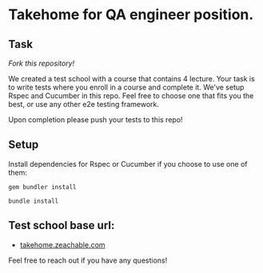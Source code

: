# Takehome for QA engineer position.


## Task

*Fork this repository!* 

We created a test school with a course that contains 4 lecture.
Your task is to write tests where you enroll in a course and complete it.
We've setup Rspec and Cucumber in this repo.
Feel free to choose one that fits you the best, or use any other e2e testing framework.

Upon completion please push your tests to this repo!

## Setup

Install dependencies for Rspec or Cucumber if you choose to use one of them:
```
gem bundler install
```

```
bundle install
```

## Test school base url:

* [takehome.zeachable.com](takehome.zeachable.com)

Feel free to reach out if you have any questions!
